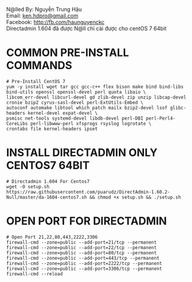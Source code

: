 N@lled By: Nguyễn Trung Hậu<br>
Email: ken.hdpro@gmail.com<br>
Facebook: http://fb.com/haunguyenckc<br>
Directadmin 1.604 đã được N@ll chỉ cài được cho centOS 7 64bit

# COMMON PRE-INSTALL COMMANDS
```
# Pre-Install CentOS 7
yum -y install wget tar gcc gcc-c++ flex bison make bind bind-libs bind-utils openssl openssl-devel perl quota libaio \
libcom_err-devel libcurl-devel gd zlib-devel zip unzip libcap-devel cronie bzip2 cyrus-sasl-devel perl-ExtUtils-Embed \
autoconf automake libtool which patch mailx bzip2-devel lsof glibc-headers kernel-devel expat-devel \
psmisc net-tools systemd-devel libdb-devel perl-DBI perl-Perl4-CoreLibs perl-libwww-perl xfsprogs rsyslog logrotate \
crontabs file kernel-headers ipset

```

# INSTALL DIRECTADMIN ONLY CENTOS7 64BIT
```
# Directadmin 1.604 For Centos7
wget -O setup.sh https://raw.githubusercontent.com/puarudz/DirectAdmin-1.60.2-Null/master/da-1604-centos7.sh && chmod +x setup.sh && ./setup.sh

```


# OPEN PORT FOR DIRECTADMIN
```
# Open Port 21,22,80,443,2222,3306
firewall-cmd --zone=public --add-port=21/tcp --permanent
firewall-cmd --zone=public --add-port=22/tcp --permanent
firewall-cmd --zone=public --add-port=80/tcp --permanent
firewall-cmd --zone=public --add-port=443/tcp --permanent
firewall-cmd --zone=public --add-port=2222/tcp --permanent
firewall-cmd --zone=public --add-port=3306/tcp --permanent
firewall-cmd --reload

```

